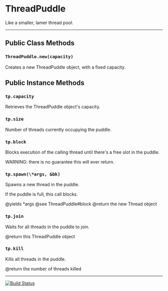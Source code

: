 ThreadPuddle
============

Like a smaller, lamer thread pool.

----

## Public Class Methods

### `ThreadPuddle.new(capacity)`
Creates a new ThreadPuddle object, with a fixed capacity.

## Public Instance Methods

### `tp.capacity`
Retrieves the ThreadPuddle object's capacity.

### `tp.size`
Number of threads currently occupying the puddle.

### `tp.block`
Blocks execution of the calling thread until there's a free slot in the puddle.

WARNING: there is no guarantee this will ever return.

### `tp.spawn(\*args, &bk)`
Spawns a new thread in the puddle.

If the puddle is full, this call blocks.

 @yields \*args
 @see ThreadPuddle#block
 @return the new Thread object

### `tp.join`
Waits for all threads in the puddle to join.

 @return this ThreadPuddle object

### `tp.kill`
Kills all threads in the puddle.

 @return the number of threads killed

----

[![Build Status](https://travis-ci.org/phluid61/threadpuddle-gem.png)](https://travis-ci.org/phluid61/threadpuddle-gem)
